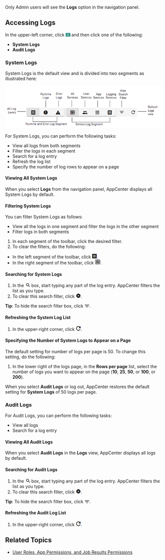 Only Admin users will see the **Logs** option in the navigation panel.

## Accessing Logs

In the upper-left corner, click ![menu button](/user-guide/images/menu-button.png) and then click one of the following:
 * **System Logs**
 * **Audit Logs**

### System Logs

System Logs is the default view and is divided into two segments as illustrated here:

![logs toolbar](/user-guide/images/logs-toolbar.png)

For System Logs, you can perform the following tasks:

- View all logs from both segments
- Filter the logs in each segment
- Search for a log entry
- Refresh the log list
- Specify the number of log rows to appear on a page

#### Viewing All System Logs

When you select **Logs** from the navigation panel, AppCenter displays all System Logs by default.

#### Filtering System Logs

You can filter System Logs as follows:
 * View all the logs in one segment and filter the logs in the other segment
 * Filter logs in both segments

1. In each segment of the toolbar, click the desired filter.
2. To clear the filters, do the following:
  *  In the left segment of the toolbar, click ![all system logs button](/user-guide/images/filter-logs.png).
  *  In the right segment of the toolbar, click ![all services logs button](/user-guide/images/all-services.png).

#### Searching for System Logs

1. In the ![search logs box](/user-guide/images/search.png) box, start typing any part of the log entry. AppCenter filters the list as you type.
2. To clear this search filter, click ![clear search button](/user-guide/images/clear-search.png).

**Tip**:  To hide the search filter box, click ![hide search filter](/user-guide/images/hide-search-filter.png).

#### Refreshing the System Log List

1. In the upper-right corner, click ![refresh logs button](/user-guide/images/refresh-logs.png).

#### Specifying the Number of System Logs to Appear on a Page

The default setting for number of logs per page is 50. To change this setting, do the following:

1. In the lower right of the logs page, in the **Rows per page** list, select the number of logs you want to appear on the page (**10**, **25**, **50**, or **100**, or **200**).

  When you select **Audit Logs** or log out, AppCenter restores the default setting for **System Logs** of 50 logs per page.

### Audit Logs

For Audit Logs, you can perform the following tasks:

- View all logs
- Search for a log entry

#### Viewing All Audit Logs

When you select **Audit Logs** in the **Logs** view, AppCenter displays all logs by default.

#### Searching for Audit Logs

1. In the ![search logs box](/user-guide/images/search.png) box, start typing any part of the log entry. AppCenter filters the list as you type.
2. To clear this search filter, click ![clear search button](/user-guide/images/clear-search.png).

**Tip**:  To hide the search filter box, click ![hide search filter](/user-guide/images/hide-search-filter.png).

#### Refreshing the Audit Log List

1. In the upper-right corner, click ![refresh logs button](/user-guide/images/refresh-logs.png).

## Related Topics
* [User Roles, App Permissions, and Job Results Permissions](/user-guide/app-permission-user-role.md)
